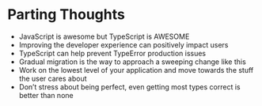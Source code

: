 # Parting Thoughts

- JavaScript is awesome but TypeScript is AWESOME
- Improving the developer experience can positively impact users
- TypeScript can help prevent TypeError production issues
- Gradual migration is the way to approach a sweeping change like this
- Work on the lowest level of your application and move towards the stuff the user cares about
- Don’t stress about being perfect, even getting most types correct is better than none

